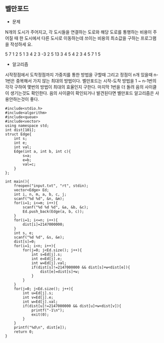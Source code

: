 ## 벨만포드

* 문제 

N개의 도시가 주어지고, 각 도시들을 연결하는 도로와 해당 도로를 통행하는 비용이 주어질 때 한 도시에서 다른 도시로 이동하는데 쓰이는 비용의 최소값을 구하는 프로그램을 작성하세 요.

5 7 
1 2 5 
1 3 4 
2 3 -3 
2 5 13 
3 4 5 
4 2 3 
4 5 7
1 5

* 알고리즘

시작정점에서 도착정점까지 가중치를 통한 방법을 구할때 그리고 정점이 n개 있을때 
n-1번은 중복해서 가지 않는 최대의 방법이다.
벨만포드는 시작-도착 방법을 1 ~ n-1번의 각각 구하여 몇번의 방법이 최대의 효율인지 구한다. 
마지막 1번을 더 돌려 음의 사이클이 생기는것도 확인한다. 
음의 사이클이 확인되거나 발견된다면 벨만포드 알고리즘은 사용안하는것이 좋다. 


```
#include<stdio.h>
#include<algorithm>
#include<queue>
#include<vector>
using namespace std;
int dist[101];
struct Edge{
	int s;
	int e;
	int val;
	Edge(int a, int b, int c){
		s=a;
		e=b;
		val=c;
	}
};

int main(){
	freopen("input.txt", "rt", stdin);
	vector<Edge> Ed;
	int i, n, m, a, b, c, j;
	scanf("%d %d", &n, &m);
	for(i=1; i<=m; i++){
		scanf("%d %d %d", &a, &b, &c);
		Ed.push_back(Edge(a, b, c));	
	}
	for(i=1; i<=n; i++){
		dist[i]=2147000000;
	}
	int s, e;
	scanf("%d %d", &s, &e);
	dist[s]=0;
	for(i=1; i<n; i++){  
		for(j=0; j<Ed.size(); j++){
			int s=Ed[j].s;
			int e=Ed[j].e;
			int w=Ed[j].val;
			if(dist[s]!=2147000000 && dist[s]+w<dist[e]){
				dist[e]=dist[s]+w;
			}
		}
	}
	for(j=0; j<Ed.size(); j++){
		int u=Ed[j].s;
		int v=Ed[j].e;
		int w=Ed[j].val;
		if(dist[u]!=2147000000 && dist[u]+w<dist[v]){
			printf("-1\n");
			exit(0);
		}
	}
	printf("%d\n", dist[e]);
	return 0;
}
```